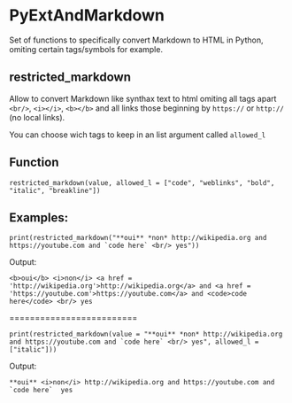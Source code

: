 # PyExtAndMarkdown

Set of functions to specifically convert Markdown to HTML in Python, omiting certain tags/symbols for example.

## restricted_markdown

Allow to convert Markdown like synthax text to html omiting all tags apart `<br/>`, `<i></i>`, `<b></b>` and all links those beginning by `https://` or `http://` (no local links).

You can choose wich tags to keep in an list argument called `allowed_l`

## Function

`restricted_markdown(value, allowed_l = ["code", "weblinks", "bold", "italic", "breakline"])`

## Examples:

``print(restricted_markdown("**oui** *non* http://wikipedia.org and https://youtube.com and `code here` <br/> yes"))``

Output:

`<b>oui</b> <i>non</i> <a href = 'http://wikipedia.org'>http://wikipedia.org</a> and <a href = 'https://youtube.com'>https://youtube.com</a> and <code>code here</code> <br/> yes`

=========================

``print(restricted_markdown(value = "**oui** *non* http://wikipedia.org and https://youtube.com and `code here` <br/> yes",
      allowed_l = ["italic"]))``

Output:

``**oui** <i>non</i> http://wikipedia.org and https://youtube.com and `code here`  yes``
